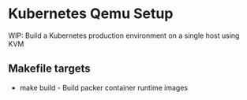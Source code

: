 # Kubernetes Qemu Setup

WIP: Build a Kubernetes production environment on a single host using KVM 

## Makefile targets

* make build - Build packer container runtime images
